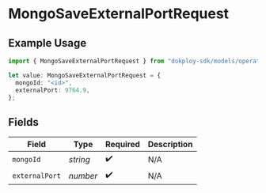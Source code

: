 # MongoSaveExternalPortRequest

## Example Usage

```typescript
import { MongoSaveExternalPortRequest } from "dokploy-sdk/models/operations";

let value: MongoSaveExternalPortRequest = {
  mongoId: "<id>",
  externalPort: 9764.9,
};
```

## Fields

| Field              | Type               | Required           | Description        |
| ------------------ | ------------------ | ------------------ | ------------------ |
| `mongoId`          | *string*           | :heavy_check_mark: | N/A                |
| `externalPort`     | *number*           | :heavy_check_mark: | N/A                |